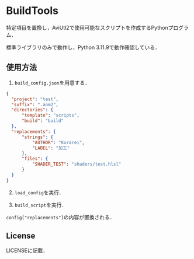# BuildTools

特定項目を置換し，AviUtl2で使用可能なスクリプトを作成するPythonプログラム．

標準ライブラリのみで動作し，Python 3.11.9で動作確認している．

## 使用方法

1.  `build_config.json`を用意する．

  ```JSON
  {
    "project": "test",
    "suffix": ".anm2",
    "directories": {
        "template": "scripts",
        "build": "build"
    },
    "replacements": {
        "strings": {
            "AUTHOR": "Korarei",
            "LABEL": "加工"
        },
        "files": {
            "SHADER_TEST": "shaders/test.hlsl"
        }
    }
  }
  ```

2.  `load_config`を実行．

3.  `build_script`を実行．

`config["replacements"]`の内容が置換される．

## License

LICENSEに記載．
